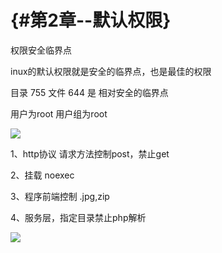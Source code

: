 #  {#第2章--默认权限}

权限安全临界点

inux的默认权限就是安全的临界点，也是最佳的权限

目录 755 文件 644 是 相对安全的临界点

用户为root 用户组为root

![](https://www.luffycity.com/linux-book/assets/18-3.png)

1、http协议 请求方法控制post，禁止get

2、挂载 noexec

3、程序前端控制 .jpg,zip

4、服务层，指定目录禁止php解析

![](https://www.luffycity.com/linux-book/assets/18-4.png)

